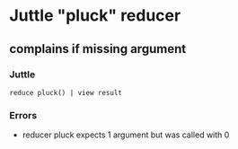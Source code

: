 # Juttle "pluck" reducer

## complains if missing argument

### Juttle

    reduce pluck() | view result

### Errors

   * reducer pluck expects 1 argument but was called with 0
